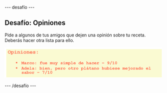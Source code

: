 \--- desafío \---

## Desafío: Opiniones

Pide a algunos de tus amigos que dejen una opinión sobre tu receta. Deberás hacer otra lista para ello.

![captura de pantalla](images/recipe-reviews.png)

\--- /desafío \---